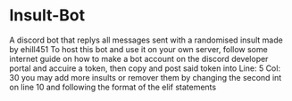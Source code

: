 # Insult-Bot
A discord bot that replys all messages sent with a randomised insult made by ehill451
To host this bot and use it on your own server, follow some internet guide on how to make a bot account on the discord developer portal and accuire a token, then copy and post said token into Line: 5 Col: 30
you may add more insults or remover them by changing the second int on line 10 and following the format of the elif statements
